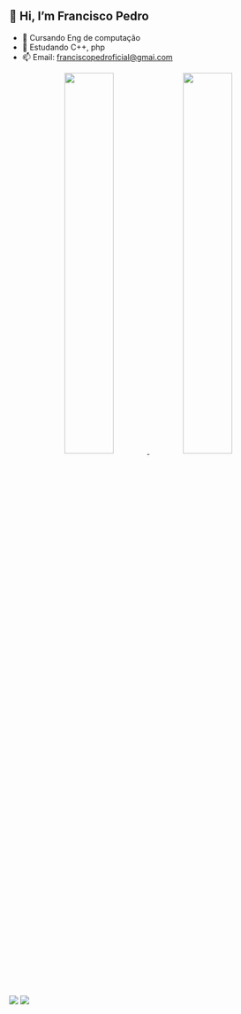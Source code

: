   ## 👋 Hi, I’m Francisco Pedro
- 👀 Cursando Eng de computação
- 🌱 Estudando C++, php
- 📫 Email: franciscopedroficial@gmai.com

<div align="center" >
  <a href="https://github.com/franciscopeedro">
  <img width="42%" src="https://github-readme-stats.vercel.app/api?username=franciscopeedro&show_icons=true&theme=dracula&include_all_commits=true&count_private=true"/>
  <img width="42%" src="https://github-readme-stats.vercel.app/api/top-langs/?username=franciscopeedro&layout=compact&langs_count=7&theme=dracula"/>
</div>

##   

<div> 
  <a href="https://instagram.com/franciscopeedro_" target="_blank"><img src="https://img.shields.io/badge/-Instagram-%23E4405F?style=for-the-badge&logo=instagram&logoColor=white" target="_blank"></a>
  <a href = "mailto:franciscopedroficial@gmail.com"><img src="https://img.shields.io/badge/-Gmail-%23333?style=for-the-badge&logo=gmail&logoColor=white" target="_blank"></a>
  
</div>
